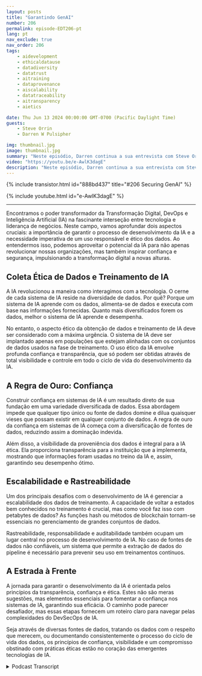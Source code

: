 ```yaml
---
layout: posts
title: "Garantindo GenAI"
number: 206
permalink: episode-EDT206-pt
lang: pt
nav_exclude: true
nav_order: 206
tags:
    - aidevelopment
    - ethicaldatause
    - datadiversity
    - datatrust
    - aitraining
    - dataprovenance
    - aiscalability
    - datatraceability
    - aitransparency
    - aietics

date: Thu Jun 13 2024 00:00:00 GMT-0700 (Pacific Daylight Time)
guests:
    - Steve Orrin
    - Darren W Pulsipher

img: thumbnail.jpg
image: thumbnail.jpg
summary: "Neste episódio, Darren continua a sua entrevista com Steve Orrin, o CTO da Intel Federal. Eles discutem a mudança de paradigma no DevSecOps para lidar com a Inteligência Artificial e a natureza dinâmica do desenvolvimento de aplicações que a IA requer."
video: "https://youtu.be/e-AwlK3dagE"
description: "Neste episódio, Darren continua a sua entrevista com Steve Orrin, o CTO da Intel Federal. Eles discutem a mudança de paradigma no DevSecOps para lidar com a Inteligência Artificial e a natureza dinâmica do desenvolvimento de aplicações que a IA requer."
---
```


<div>
{% include transistor.html id="888bd437" title="#206 Securing GenAI" %}

{% include youtube.html id="e-AwlK3dagE" %}
</div>

---

Encontramos o poder transformador da Transformação Digital, DevOps e Inteligência Artificial (IA) na fascinante interseção entre tecnologia e liderança de negócios. Neste campo, vamos aprofundar dois aspectos cruciais: a importância de garantir o processo de desenvolvimento da IA e a necessidade imperativa de um uso responsável e ético dos dados. Ao entendermos isso, podemos aproveitar o potencial da IA para não apenas revolucionar nossas organizações, mas também inspirar confiança e segurança, impulsionando a transformação digital a novas alturas.

## Coleta Ética de Dados e Treinamento de IA

A IA revolucionou a maneira como interagimos com a tecnologia. O cerne de cada sistema de IA reside na diversidade de dados. Por quê? Porque um sistema de IA aprende com os dados, alimenta-se de dados e executa com base nas informações fornecidas. Quanto mais diversificados forem os dados, melhor o sistema de IA aprende e desempenha.

No entanto, o aspecto ético da obtenção de dados e treinamento de IA deve ser considerado com a máxima urgência. O sistema de IA deve ser implantado apenas em populações que estejam alinhadas com os conjuntos de dados usados na fase de treinamento. O uso ético da IA envolve profunda confiança e transparência, que só podem ser obtidas através de total visibilidade e controle em todo o ciclo de vida do desenvolvimento da IA.

## A Regra de Ouro: Confiança

Construir confiança em sistemas de IA é um resultado direto de sua fundação em uma variedade diversificada de dados. Essa abordagem impede que qualquer tipo único ou fonte de dados domine e dilua quaisquer vieses que possam existir em qualquer conjunto de dados. A regra de ouro da confiança em sistemas de IA começa com a diversificação de fontes de dados, reduzindo assim a dominação indevida.

Além disso, a visibilidade da proveniência dos dados é integral para a IA ética. Ela proporciona transparência para a instituição que a implementa, mostrando que informações foram usadas no treino da IA e, assim, garantindo seu desempenho ótimo.

## Escalabilidade e Rastreabilidade

Um dos principais desafios com o desenvolvimento de IA é gerenciar a escalabilidade dos dados de treinamento. A capacidade de voltar a estados bem conhecidos no treinamento é crucial, mas como você faz isso com petabytes de dados? As funções hash ou métodos de blockchain tornam-se essenciais no gerenciamento de grandes conjuntos de dados.

Rastreabilidade, responsabilidade e auditabilidade também ocupam um lugar central no processo de desenvolvimento de IA. No caso de fontes de dados não confiáveis, um sistema que permite a extração de dados do pipeline é necessário para prevenir seu uso em treinamentos contínuos.

## A Estrada à Frente

A jornada para garantir o desenvolvimento da IA é orientada pelos princípios da transparência, confiança e ética. Estes não são meras sugestões, mas elementos essenciais para fomentar a confiança nos sistemas de IA, garantindo sua eficácia. O caminho pode parecer desafiador, mas essas etapas fornecem um roteiro claro para navegar pelas complexidades do DevSecOps de IA.

Seja através de diversas fontes de dados, tratando os dados com o respeito que merecem, ou documentando consistentemente o processo do ciclo de vida dos dados, os princípios de confiança, visibilidade e um compromisso obstinado com práticas éticas estão no coração das emergentes tecnologias de IA.



<details>
<summary> Podcast Transcript </summary>

<p></p>

</details>
